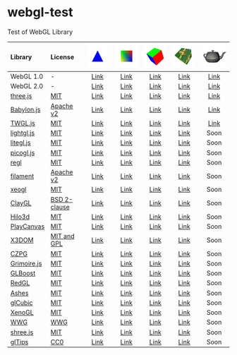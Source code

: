 # webgl-test
Test of WebGL Library

|Library                                                |License                                                                      |![](assets/screenshot/triangle.jpg)                                              |![](assets/screenshot/square.jpg)                                              |![](assets/screenshot/cube.jpg)                                              |![](assets/screenshot/texture.jpg)                                              |![](assets/screenshot/teapot.jpg)                                              |
|:------------------------------------------------------|:----------------------------------------------------------------------------|:-------------------------------------------------------------------------------:|:-----------------------------------------------------------------------------:|:---------------------------------------------------------------------------:|:------------------------------------------------------------------------------:|:-----------------------------------------------------------------------------:|
|WebGL 1.0                                              |-                                                                            |[Link](https://cx20.github.io/webgl-test/examples/webgl1/triangle/index.html)    |[Link](https://cx20.github.io/webgl-test/examples/webgl1/square/index.html)    |[Link](https://cx20.github.io/webgl-test/examples/webgl1/cube/index.html)    |[Link](https://cx20.github.io/webgl-test/examples/webgl1/texture/index.html)    |[Link](https://cx20.github.io/webgl-test/examples/webgl1/teapot/index.html)    |
|WebGL 2.0                                              |-                                                                            |[Link](https://cx20.github.io/webgl-test/examples/webgl2/triangle/index.html)    |[Link](https://cx20.github.io/webgl-test/examples/webgl2/square/index.html)    |[Link](https://cx20.github.io/webgl-test/examples/webgl2/cube/index.html)    |[Link](https://cx20.github.io/webgl-test/examples/webgl2/texture/index.html)    |[Link](https://cx20.github.io/webgl-test/examples/webgl2/teapot/index.html)    |
|[three.js](https://github.com/mrdoob/three.js/)        |[MIT](https://github.com/mrdoob/three.js/blob/master/LICENSE)                |[Link](https://cx20.github.io/webgl-test/examples/threejs/triangle/index.html)   |[Link](https://cx20.github.io/webgl-test/examples/threejs/square/index.html)   |[Link](https://cx20.github.io/webgl-test/examples/threejs/cube/index.html)   |[Link](https://cx20.github.io/webgl-test/examples/threejs/texture/index.html)   |[Link](https://cx20.github.io/webgl-test/examples/threejs/teapot/index.html)   |
|[Babylon.js](https://github.com/BabylonJS/Babylon.js)  |[Apache v2](https://github.com/BabylonJS/Babylon.js/blob/master/license.md)  |[Link](https://cx20.github.io/webgl-test/examples/babylonjs/triangle/index.html) |[Link](https://cx20.github.io/webgl-test/examples/babylonjs/square/index.html) |[Link](https://cx20.github.io/webgl-test/examples/babylonjs/cube/index.html) |[Link](https://cx20.github.io/webgl-test/examples/babylonjs/texture/index.html) |[Link](https://cx20.github.io/webgl-test/examples/babylonjs/teapot/index.html) |
|[TWGL.js](https://github.com/greggman/twgl.js)         |[MIT](https://github.com/greggman/twgl.js/blob/master/LICENSE.md)            |[Link](https://cx20.github.io/webgl-test/examples/twgl/triangle/index.html)      |[Link](https://cx20.github.io/webgl-test/examples/twgl/square/index.html)      |[Link](https://cx20.github.io/webgl-test/examples/twgl/cube/index.html)      |[Link](https://cx20.github.io/webgl-test/examples/twgl/texture/index.html)      |[Link](https://cx20.github.io/webgl-test/examples/twgl/teapot/index.html)      |
|[lightgl.js](https://github.com/evanw/lightgl.js/)     |[MIT](https://github.com/evanw/lightgl.js/blob/master/LICENSE)               |[Link](https://cx20.github.io/webgl-test/examples/lightgl/triangle/index.html)   |[Link](https://cx20.github.io/webgl-test/examples/lightgl/square/index.html)   |[Link](https://cx20.github.io/webgl-test/examples/lightgl/cube/index.html)   |[Link](https://cx20.github.io/webgl-test/examples/lightgl/texture/index.html)   |Soon                                                                           |
|[litegl.js](https://github.com/jagenjo/litegl.js)      |[MIT](https://github.com/jagenjo/litegl.js/blob/master/LICENSE)              |[Link](https://cx20.github.io/webgl-test/examples/litegl/triangle/index.html)    |[Link](https://cx20.github.io/webgl-test/examples/litegl/square/index.html)    |[Link](https://cx20.github.io/webgl-test/examples/litegl/cube/index.html)    |[Link](https://cx20.github.io/webgl-test/examples/litegl/texture/index.html)    |Soon                                                                           |
|[picogl.js](https://github.com/tsherif/picogl.js)      |[MIT](https://github.com/tsherif/picogl.js/blob/master/LICENSE)              |[Link](https://cx20.github.io/webgl-test/examples/picogl/triangle/index.html)    |[Link](https://cx20.github.io/webgl-test/examples/picogl/square/index.html)    |[Link](https://cx20.github.io/webgl-test/examples/picogl/cube/index.html)    |[Link](https://cx20.github.io/webgl-test/examples/picogl/texture/index.html)    |Soon                                                                           |
|[regl](https://github.com/regl-project/regl)           |[MIT](https://github.com/regl-project/regl/blob/gh-pages/LICENSE)            |[Link](https://cx20.github.io/webgl-test/examples/regl/triangle/index.html)      |[Link](https://cx20.github.io/webgl-test/examples/regl/square/index.html)      |[Link](https://cx20.github.io/webgl-test/examples/regl/cube/index.html)      |[Link](https://cx20.github.io/webgl-test/examples/regl/texture/index.html)      |Soon                                                                           |
|[filament](https://github.com/google/filament)         |[Apache v2](https://github.com/google/filament/blob/master/LICENSE)          |[Link](https://cx20.github.io/webgl-test/examples/filament/triangle/index.html)  |[Link](https://cx20.github.io/webgl-test/examples/filament/square/index.html)  |[Link](https://cx20.github.io/webgl-test/examples/filament/cube/index.html)  |[Link](https://cx20.github.io/webgl-test/examples/filament/texture/index.html)  |Soon                                                                           |
|[xeogl](https://github.com/xeolabs/xeogl)              |[MIT](https://github.com/xeolabs/xeogl/blob/master/LICENSE)                  |[Link](https://cx20.github.io/webgl-test/examples/xeogl/triangle/index.html)     |[Link](https://cx20.github.io/webgl-test/examples/xeogl/square/index.html)     |[Link](https://cx20.github.io/webgl-test/examples/xeogl/cube/index.html)     |[Link](https://cx20.github.io/webgl-test/examples/xeogl/texture/index.html)     |Soon                                                                           |
|[ClayGL](https://github.com/pissang/claygl)            |[BSD 2-clause](https://github.com/pissang/claygl/blob/master/LICENSE)        |[Link](https://cx20.github.io/webgl-test/examples/claygl/triangle/index.html)    |[Link](https://cx20.github.io/webgl-test/examples/claygl/square/index.html)    |[Link](https://cx20.github.io/webgl-test/examples/claygl/cube/index.html)    |[Link](https://cx20.github.io/webgl-test/examples/claygl/texture/index.html)    |Soon                                                                           |
|[Hilo3d](https://github.com/hiloteam/Hilo3d)           |[MIT](https://github.com/hiloteam/Hilo3d/blob/master/LICENSE)                |[Link](https://cx20.github.io/webgl-test/examples/hilo3d/triangle/index.html)    |[Link](https://cx20.github.io/webgl-test/examples/hilo3d/square/index.html)    |[Link](https://cx20.github.io/webgl-test/examples/hilo3d/cube/index.html)    |[Link](https://cx20.github.io/webgl-test/examples/hilo3d/texture/index.html)    |Soon                                                                           |
|[PlayCanvas](https://github.com/playcanvas/engine)     |[MIT](https://github.com/playcanvas/engine/blob/master/LICENSE)              |[Link](https://cx20.github.io/webgl-test/examples/playcanvas/triangle/index.html)|[Link](https://cx20.github.io/webgl-test/examples/playcanvas/square/index.html)|[Link](https://cx20.github.io/webgl-test/examples/playcanvas/cube/index.html)|[Link](https://cx20.github.io/webgl-test/examples/playcanvas/texture/index.html)|Soon                                                                           |
|[X3DOM](https://github.com/x3dom/x3dom)                |[MIT and GPL](https://github.com/x3dom/x3dom/blob/master/LICENSE)            |[Link](https://cx20.github.io/webgl-test/examples/x3dom/triangle/index.html)     |[Link](https://cx20.github.io/webgl-test/examples/x3dom/square/index.html)     |[Link](https://cx20.github.io/webgl-test/examples/x3dom/cube/index.html)     |[Link](https://cx20.github.io/webgl-test/examples/x3dom/texture/index.html)     |Soon                                                                           |
|[CZPG](https://github.com/PrincessGod/CraZyPG)         |[MIT](https://github.com/PrincessGod/CraZyPG/blob/master/LICENSE)            |[Link](https://cx20.github.io/webgl-test/examples/czpg/triangle/index.html)      |[Link](https://cx20.github.io/webgl-test/examples/czpg/square/index.html)      |[Link](https://cx20.github.io/webgl-test/examples/czpg/cube/index.html)      |[Link](https://cx20.github.io/webgl-test/examples/czpg/texture/index.html)      |Soon                                                                           |
|[Grimoire.js](https://github.com/GrimoireGL/GrimoireJS)|[MIT](https://github.com/GrimoireGL/GrimoireJS/blob/develop/LICENSE)         |[Link](https://cx20.github.io/webgl-test/examples/grimoirejs/triangle/index.html)|[Link](https://cx20.github.io/webgl-test/examples/grimoirejs/square/index.html)|[Link](https://cx20.github.io/webgl-test/examples/grimoirejs/cube/index.html)|[Link](https://cx20.github.io/webgl-test/examples/grimoirejs/texture/index.html)|Soon                                                                           |
|[GLBoost](https://github.com/emadurandal/GLBoost)      |[MIT](https://github.com/emadurandal/GLBoost/blob/master/LICENSE)            |[Link](https://cx20.github.io/webgl-test/examples/glboost/triangle/index.html)   |[Link](https://cx20.github.io/webgl-test/examples/glboost/square/index.html)   |[Link](https://cx20.github.io/webgl-test/examples/glboost/cube/index.html)   |[Link](https://cx20.github.io/webgl-test/examples/glboost/texture/index.html)   |Soon                                                                           |
|[RedGL](https://github.com/redcamel/RedGL2)            |[MIT](https://github.com/redcamel/RedGL2/blob/dev/LICENSE)                   |[Link](https://cx20.github.io/webgl-test/examples/redgl/triangle/index.html)     |[Link](https://cx20.github.io/webgl-test/examples/redgl/square/index.html)     |[Link](https://cx20.github.io/webgl-test/examples/redgl/cube/index.html)     |[Link](https://cx20.github.io/webgl-test/examples/redgl/texture/index.html)     |Soon                                                                           |
|[Ashes](https://github.com/but0n/Ashes)                |[MIT](https://github.com/but0n/Ashes/blob/master/LICENSE)                    |[Link](https://cx20.github.io/webgl-test/examples/ashes/triangle/index.html)     |[Link](https://cx20.github.io/webgl-test/examples/ashes/square/index.html)     |[Link](https://cx20.github.io/webgl-test/examples/ashes/cube/index.html)     |[Link](https://cx20.github.io/webgl-test/examples/ashes/texture/index.html)     |Soon                                                                           |
|[glCubic](https://github.com/doxas/glcubic.js)         |[MIT](https://github.com/doxas/glcubic.js/blob/master/package.json)          |[Link](https://cx20.github.io/webgl-test/examples/glcubic/triangle/index.html)   |[Link](https://cx20.github.io/webgl-test/examples/glcubic/square/index.html)   |[Link](https://cx20.github.io/webgl-test/examples/glcubic/cube/index.html)   |[Link](https://cx20.github.io/webgl-test/examples/glcubic/texture/index.html)   |Soon                                                                           |
|[XenoGL](https://github.com/kotofurumiya/xenogl)       |[MIT](https://github.com/kotofurumiya/xenogl/blob/master/LICENSE.md)         |[Link](https://cx20.github.io/webgl-test/examples/xenogl/triangle/index.html)    |[Link](https://cx20.github.io/webgl-test/examples/xenogl/square/index.html)    |[Link](https://cx20.github.io/webgl-test/examples/xenogl/cube/index.html)    |[Link](https://cx20.github.io/webgl-test/examples/xenogl/texture/index.html)    |Soon                                                                           |
|[WWG](https://github.com/wakufactory/wwg)              |[WWG](https://github.com/wakufactory/wwg/blob/master/js/WWG.js)              |[Link](https://cx20.github.io/webgl-test/examples/wwg/triangle/index.html)       |[Link](https://cx20.github.io/webgl-test/examples/wwg/square/index.html)       |[Link](https://cx20.github.io/webgl-test/examples/wwg/cube/index.html)       |[Link](https://cx20.github.io/webgl-test/examples/wwg/texture/index.html)       |Soon                                                                           |
|[shree.js](https://github.com/sawa-zen/shree)          |[MIT](https://github.com/sawa-zen/shree/blob/master/LICENSE)                 |[Link](https://cx20.github.io/webgl-test/examples/shreejs/triangle/index.html)   |[Link](https://cx20.github.io/webgl-test/examples/shreejs/square/index.html)   |[Link](https://cx20.github.io/webgl-test/examples/shreejs/cube/index.html)   |[Link](https://cx20.github.io/webgl-test/examples/shreejs/texture/index.html)   |Soon                                                                           |
|[glTips](https://github.com/emadurandal/glTips)        |[CC0](https://github.com/emadurandal/glTips/blob/master/LICENSE)             |[Link](https://cx20.github.io/webgl-test/examples/gltips/triangle/index.html)    |[Link](https://cx20.github.io/webgl-test/examples/gltips/square/index.html)    |[Link](https://cx20.github.io/webgl-test/examples/gltips/cube/index.html)    |[Link](https://cx20.github.io/webgl-test/examples/gltips/texture/index.html)    |Soon                                                                           |
